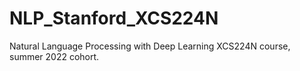 # NLP_Stanford_XCS224N
Natural Language Processing with Deep Learning XCS224N course, summer 2022 cohort. 
